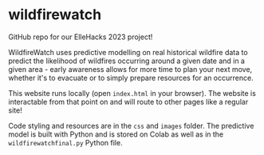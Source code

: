# wildfirewatch
GitHub repo for our ElleHacks 2023 project!

WildfireWatch uses predictive modelling on real historical wildfire data to predict the likelihood of wildfires occurring around a given date and in a given area - early awareness allows for more time to plan your next move, whether it's to evacuate or to simply prepare resources for an occurrence.

This website runs locally (open `index.html` in your browser). The website is interactable from that point on and will route to other pages like a regular site!

Code styling and resources are in the `css` and `images` folder. The predictive model is built with Python and is stored on Colab as well as in the `wildfirewatchfinal.py` Python file.

